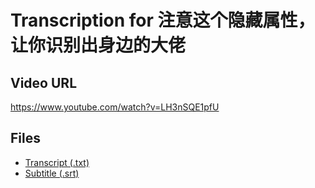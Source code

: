 # Transcription for 注意这个隐藏属性，让你识别出身边的大佬
## Video URL
https://www.youtube.com/watch?v=LH3nSQE1pfU
 
## Files
- [Transcript (.txt)](./transcript.txt)
- [Subtitle (.srt)](./transcript.srt)
